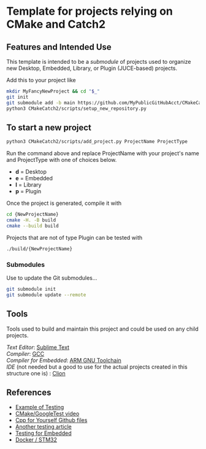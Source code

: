 # Template for projects relying on CMake and Catch2

## Features and Intended Use

This template is intended to be a _submodule_ of projects used to organize new Desktop, Embedded, Library, or Plugin (JUCE-based) projects.

Add this to your project like

```zsh
mkdir MyFancyNewProject && cd "$_"
git init
git submodule add -b main https://github.com/MyPublicGitHubAcct/CMakeCatch2.git
python3 CMakeCatch2/scripts/setup_new_repository.py
```

## To start a new project

```zsh
python3 CMakeCatch2/scripts/add_project.py ProjectName ProjectType
```

Run the command above and replace ProjectName with your project's name and ProjectType with one of choices below.

- __d__ = Desktop  
- __e__ = Embedded  
- __l__ = Library  
- __p__ = Plugin  

Once the project is generated, compile it with

```zsh
cd {NewProjectName}
cmake -H. -B build 
cmake --build build
```

Projects that are not of type Plugin can be tested with

```zsh
./build/{NewProjectName}
```

### Submodules

Use to update the Git submodules...

```zsh
git submodule init
git submodule update --remote
```

## Tools

Tools used to build and maintain this project and could be used on any child projects.

_Text Editor_: [Sublime Text](https://www.sublimetext.com)  
_Compiler_: [GCC](https://gcc.gnu.org)  
_Compiler for Embedded_: [ARM GNU Toolchain](https://developer.arm.com/Tools%20and%20Software/GNU%20Toolchain)  
_IDE_ (not needed but a good to use for the actual projects created in this structure one is) : [Clion](https://www.jetbrains.com/clion/)   


## References

- [Example of Testing](https://github.com/cpp-for-yourself/lectures-and-homeworks/blob/main/lectures/googletest.md)
- [CMake/GoogleTest video](https://youtu.be/pxJoVRfpRPE?si=uQlkHhVwrA8shj2B)
- [Cpp for Yourself Github files](https://github.com/cpp-for-yourself/lectures-and-homeworks/)
- [Another testing article](https://interrupt.memfault.com/blog/unit-testing-basics)
- [Testing for Embedded](https://dev.blues.io/blog/embedded-c-unit-testing/)
- [Docker / STM32](https://www.beningo.com/using-docker-to-setup-an-stm32-build-environment/)
